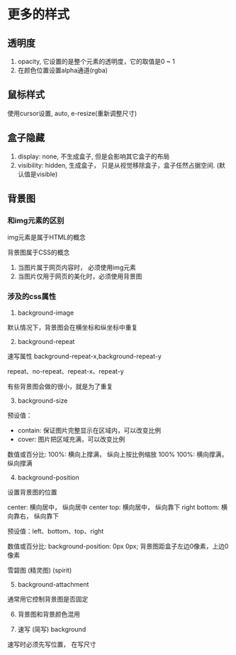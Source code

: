 # 更多的样式

## 透明度

1. opacity, 它设置的是整个元素的透明度，它的取值是0 ~ 1
2. 在颜色位置设置alpha通道(rgba)

## 鼠标样式

使用cursor设置, auto, e-resize(重新调整尺寸)

## 盒子隐藏

1. display: none, 不生成盒子, 但是会影响其它盒子的布局
2. visibility: hidden, 生成盒子， 只是从视觉移除盒子，盒子任然占据空间.  (默认值是visible)

## 背景图

### 和img元素的区别

img元素是属于HTML的概念

背景图属于CSS的概念

1. 当图片属于网页内容时， 必须使用img元素
2. 当图片仅用于网页的美化时，必须使用背景图

### 涉及的css属性

1. background-image

默认情况下，背景图会在横坐标和纵坐标中重复

2. background-repeat

速写属性 background-repeat-x,background-repeat-y

repeat、no-repeat、repeat-x、repeat-y

有些背景图会做的很小，就是为了重复

3. background-size

预设值：
- contain: 保证图片完整显示在区域内，可以改变比例
- cover: 图片把区域充满，可以改变比例

数值或百分比:
100%: 横向上撑满， 纵向上按比例缩放
100% 100%: 横向撑满， 纵向撑满

4. background-position

设置背景图的位置


center: 横向居中， 纵向居中
center top: 横向居中， 纵向靠下
right bottom: 横向靠右， 纵向靠下

预设值：left、bottom、top、right

数值或百分比:
background-position: 0px 0px; 背景图距盒子左边0像素，上边0像素

雪碧图 (精灵图) (spirit)

5. background-attachment

通常用它控制背景图是否固定

6. 背景图和背景颜色混用

7. 速写 (简写) background

速写时必须先写位置， 在写尺寸